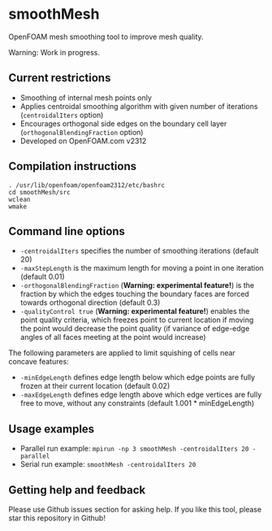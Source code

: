 # smoothMesh

OpenFOAM mesh smoothing tool to improve mesh quality.

Warning: Work in progress.

## Current restrictions

- Smoothing of internal mesh points only
- Applies centroidal smoothing algorithm with given number of iterations (`centroidalIters` option)
- Encourages orthogonal side edges on the boundary cell layer (`orthogonalBlendingFraction` option)
- Developed on OpenFOAM.com v2312

## Compilation instructions

```
. /usr/lib/openfoam/openfoam2312/etc/bashrc
cd smoothMesh/src
wclean
wmake
```

## Command line options

- `-centroidalIters` specifies the number of smoothing iterations (default 20)
- `-maxStepLength` is the maximum length for moving a point in one iteration (default 0.01)
- `-orthogonalBlendingFraction` (**Warning: experimental feature!**)
  is the fraction by which the edges touching the boundary faces are
  forced towards orthogonal direction (default 0.3)
- `-qualityControl true` (**Warning: experimental feature!**) enables the
  point quality criteria, which freezes point to current location if
  moving the point would decrease the point quality (if variance of
  edge-edge angles of all faces meeting at the point would increase)

The following parameters are applied to limit squishing of cells near concave features:

- `-minEdgeLength` defines edge length below which edge points are fully frozen at their current location (default 0.02)
- `-maxEdgeLength` defines edge length above which edge vertices are fully free to move, without any constraints (default 1.001 * minEdgeLength)

## Usage examples

- Parallel run example: `mpirun -np 3 smoothMesh -centroidalIters 20 -parallel`
- Serial run example: `smoothMesh -centroidalIters 20`

## Getting help and feedback

Please use Github issues section for asking help. If you like this
tool, please star this repository in Github!
